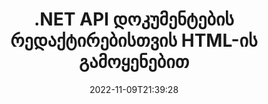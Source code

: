 ---
############################# Static ############################
layout: "product"
date: 2022-11-09T21:39:28
draft: false

product: "Editor"
product_tag: "editor"
platform: ".NET"
platform_tag: "net"

############################# Head ############################
head_title: "C# .NET Document Editor API | Word Excel PowerPoint Web XML-ის რედაქტირება HTML-ის გამოყენებით"
head_description: "C# .NET დოკუმენტების რედაქტორის API, რომ ჩატვირთოს Microsoft Word, Excel, PowerPoint, PDF, XML, ვებ და ტექსტური ფაილის ფორმატები HTML-ში, მანიპულირება და ორიგინალ ფორმატში გადაყვანა."

############################# Header ############################
title: ".NET API დოკუმენტების რედაქტირებისთვის HTML-ის გამოყენებით"
description: "შექმენით .NET აპლიკაციები HTML რედაქტორთან ინტეგრირებისთვის, მხარდაჭერილი დოკუმენტის მისაღებად, რედაქტირებისთვის და ორიგინალ ფორმატში გადასაყვანად."
button:
    enable: true

############################# SubMenu ############################
submenu:
    enable: true
    
    left:
        img_alt: "GroupDocs.Editor for .NET"
        image: "https://www.groupdocs.cloud/templates/groupdocs/images/product-logos/groupdocs-editor-net.png"
        product: "GroupDocs.Editor"
        platform: ".NET"

    middle:
        button:
            # button loop
            - link: "#overview"
              text: "მიმოხილვა"

            # button loop
            - link: "#features"
              text: "მახასიათებლები"

            # button loop
            - link: "#support"
              text: "მხარდაჭერა"

            # button loop
            - link: "https://products.groupdocs.app/editor"
              text: "ცოცხალი დემო"

            # button loop
            - link: "https://purchase.groupdocs.com/pricing/editor/net"
              text: "ფასი"

    right:
        link_download: "https://downloads.groupdocs.com/editor"
        link_learn: "https://docs.groupdocs.com/editor/net/"
        link_buy: "https://purchase.groupdocs.com"

############################# Overview ############################
overview:
    enable: true
    content: |
      GroupDocs.Editor .NET API-სთვის დაგეხმარებათ შექმნათ მარტივი და ადვილად გამოსაყენებელი C#, ASP.NET და სხვა .NET აპლიკაციები, რომლებიც ადვილად ინტეგრირდება პოპულარულ HTML რედაქტორებთან (როგორც ღია, ასევე ფასიანი) დოკუმენტების კონვერტაციისთვის, რედაქტირებისთვის და მანიპულირებისთვის. პოპულარული ფაილის ფორმატები. ჩვენი .NET Editor API გაძლევთ საშუალებას ატვირთოთ დოკუმენტი, გადაიყვანოთ იგი HTML-ში, გადაიყვანოთ HTML გარე HTML რედაქტორზე და მანიპულირების დასრულების შემდეგ, შეინახოთ HTML ფაილის ორიგინალ ფორმატში. თქვენ ასევე შეგიძლიათ ცალ-ცალკე მოიტანოთ ნებისმიერ დოკუმენტთან დართული რესურსები. ის მუშაობს ყველა სახის დოკუმენტთან, როგორიცაა Microsoft Word, Excel, PowerPoint, PDF, XPS, OpenDocument, Text, Web, Email, e-Book და სხვა.
    tabs:
      enable: true
      
      ## TAB ONE ##
      tab_one:
        description: |
          ქვემოთ მოცემულია GroupDocs.Editor-ის მიმოხილვა .NET-ისთვის:
      
        left:
          enable: true
          icon: "fab fa-html5"
          title: "მანიპულირება HTML-ის გამოყენებით"
          content: |
            * მხარდაჭერილი დოკუმენტის ჩატვირთვა
            * კონტენტის რედაქტირება HTML-ის გამოყენებით
            * დაკავშირებული სტილების რედაქტირება
            * გადაიყვანეთ ორიგინალ ფორმატში
      
      ## TAB TWO ##
      tab_two:
        description: |
          GroupDocs.Editor .NET-ისთვის მხარს უჭერს შემდეგ [ფაილის ფორმატებს](https://docs.groupdocs.com/editor/java/supported-document-formats/)

        left:
          enable: true
          table:
            # table loop
            - title: "Microsoft Office"
              content: |
                * **Microsoft Word**: DOC, DOCX, DOCM, DOT, DOTM, DOTX, FlatOPC, WordML, RTF
                * **Microsoft Excel**: XLS, XLSX, XLSM, XLT, XLTX, XLTM, XLSB, XLAM, CSV, TSV, SXC, SpreadsheetML, DIF, DSV
                * **Microsoft PowerPoint**: PPT, PPTX, PPTM, PPS, PPSX, PPSM, POT, POTX, POTM

        right:
          enable: true
          table:
            # table loop
            - title: "სხვა ფორმატის ოჯახები"
              content: |
                * **OpenDocument ფორმატები**: ODT, OTT, ODS, FODS, ODP, OTP
                * **ფიქსირებული განლაგების ფორმატები**: PDF, XPS
                * **ვებ ფორმატები**: HTML, MHTML, CHM, XML, TXT
                * **ვებ ფორმატები**: MOBI, AZW3, ePub

      ## TAB THREE ##
      tab_three:
        description: |
          GroupDocs.Editor for .NET მხარს უჭერს შემდეგი ოპერაციული სისტემების, Frameworks და პაკეტის მენეჯერებს:
        
        left:
          enable: true
          table:
            # table loop
            - icon: "fab fa-windows"
              title: "Ოპერატიული სისტემა"
              content: |
                * Microsoft Windows Desktop
                * Microsoft Windows Server
                * Microsoft Windows Azure
                * Linux

            # table loop
            - icon: "fas fa-code"
              title: "მხარდაჭერილი ჩარჩოები"
              content: |
                * .NET Framework 4.6.1+
                * .NET Standard 2.0+
                * .NET 6+
                * Mono Framework 1.2+

        right:
          enable: true
          table:
            # table loop
            - icon: "fas fa-box"
              title: "პაკეტის მენეჯერები"
              content: |
                * NuGet

            # table loop
            - icon: "fas fa-tools"
              title: "განვითარების გარემო"
              content: |
                * Microsoft Visual Studio
                * Xamarin.Android
                * Xamarin.IOS
                * Xamarin.Mac
                * MonoDevelop

############################# Features ############################
features:
    enable: true
    title: "GroupDocs.Editor .NET ფუნქციებისთვის"

    feature:
      # feature loop
      - icon: "fas fa-copy"
        content: "მარტივი ინტეგრაცია ნებისმიერ HTML რედაქტორთან"

      # feature loop
      - icon: "fas fa-eye"
        content: "გადაიყვანეთ დოკუმენტი HTML DOM-ში"

      # feature loop
      - icon: "fas fa-bolt"
        content: "მიიღეთ HTML კონტენტი Document Stream-იდან"
      
      # feature loop
      - icon: "fas fa-file-powerpoint"
        content: "მიიღეთ HTML კონტენტი და მისი ჩაშენებული რესურსები"

      # feature loop
      - icon: "fas fa-code"
        content: "მიიღეთ HTML Body Tag-ის შინაარსი დოკუმენტიდან"

      # feature loop
      - icon: "fas fa-cloud"
        content: "მიიღეთ HTML დოკუმენტის CSS სტილის ფურცლები"

      # feature loop
      - icon: "fas fa-remove-format"
        content: "გადაკვეთეთ HTML კონტენტი და შეინახეთ მისი რესურსები"

      # feature loop
      - icon: "fas fa-comment-slash"
        content: "მიიღეთ HTML DOM სტრიქონი კონტენტიდან და გადააკეთეთ დოკუმენტად"

      # feature loop
      - icon: "fas fa-location-arrow"
        content: "HTML DOM რესურსების კონვერტაციასთან ერთად"

      # feature loop
      - icon: "fas fa-border-all"
        content: "სხვადასხვა ფორმატის დოკუმენტების რედაქტირება HTML-ში"

      # feature loop
      - icon: "fas fa-wrench"
        content: "ზუსტი კონვერტაცია"

      # feature loop
      - icon: "fas fa-columns"
        content: "გამოიყენეთ წაკითხვის და/ან ჩაწერის დაცვა შედეგის დოკუმენტზე"

      # feature loop
      - icon: "fas fa-file-word"
        content: "დაალაგეთ სიტყვების დამუშავების დოკუმენტები და დაარედაქტირეთ ნებისმიერ WYSIWYG რედაქტორში"

      # feature loop
      - icon: "fas fa-envelope"
        content: "მონაცემთა ბაზა (DB) და მომხმარებლის ინტერფეისი (UI) Agnostic"

      # feature loop
      - icon: "fas fa-print"
        content: "ძლიერი XML დამუშავების ფუნქციები"

      # feature loop
      - icon: "fas fa-file-archive"
        content: "მიიღეთ OTF (ღია ტიპის შრიფტები) შეყვანის დოკუმენტებიდან და ექსპორტი შედეგიან დოკუმენტში"

      # feature loop
      - icon: "fas fa-lock"
        content: "დაამუშავეთ რასტერული და ვექტორული გამოსახულებები შინაგანად მხარდაჭერილი შეყვანის დოკუმენტის ფორმატებში"

      # feature loop
      - icon: "fas fa-file-code"
        content: "რედაქტირებული სამუშაო ფურცლის შიგთავსის ჩასმა ორიგინალ ელცხრილში სასურველ პოზიციაზე"
      
      # feature loop
      - icon: "fas fa-fill-drip"
        content: "დაარედაქტირეთ სლაიდები და ჩადეთ ისინი შედეგ ელცხრილში"

      # feature loop
      - icon: "fas fa-file-excel"
        content: "ჩადეთ შრიფტები შედეგზე დამუშავებულ დოკუმენტში შენახვისას"

    more_feature:
      # more_feature_loop
      - title: "ზუსტი კონვერტაცია HTML DOM-დან და"
        content: |
          GroupDocs.Editor .NET API-სთვის საშუალებას აძლევს თქვენს .NET აპლიკაციებს მიიღონ მხარდაჭერილი ფორმატის დოკუმენტი და გადაიყვანონ იგი HTML დოკუმენტის ობიექტის მოდელად (DOM) თანდართული რესურსების ამოღებასთან ერთად, როგორიცაა CSS. ამის შემდეგ შეგიძლიათ განახორციელოთ ცვლილებები HTML-ში თქვენი საყვარელი HTML რედაქტორის გამოყენებით. მას შემდეგ რაც დაასრულებთ რედაქტირებას, GroupDocs.Editor .NET API-სთვის საშუალებას გაძლევთ ზუსტად დააბრუნოთ ეს HTML DOM თავდაპირველ ფაილში.

          ```cs
          // Create Editor class by loading an input document
          Editor editor = new Editor("Sample.docx");

          // Open document for edit and obtain EditableDocument
          EditableDocument original = editor.Edit();

          // Obtain all-embedded HTML from it
          string allEmbeddedInside = original.GetEmbeddedHtml();

          // If necessary, obtain pure HTML-markup, CSS, images and other resources in separate form

          // Whole HTML-markup, without any resources
          string completeHtmlMarkup = original.GetContent();

          // Only HTML->BODY content, useful for most of WYSIWYG-editors
          string onlyInnerBody = original.GetBodyContent();

          // All CSS stylesheets
          var stylesheets = original.Css;

          // All images, including raster and vector, but without CSS gradients
          var images = original.Images;

          // All font resources
          var fonts = original.Fonts;

          // finally, send this content to your WYSIWYG HTML-editor
          ```
      # more_feature_loop
      - title: "გარე რესურსების ჩატვირთვა და ამოღება"
        content: "GroupDocs.Editor .NET API-სთვის შეუძლია მიიღოს მხარდაჭერილ დოკუმენტებზე მიმაგრებული გარე რესურსები, როგორიცაა სურათები, შრიფტები, CSS და სხვა. მიღებული რესურსების ჩატვირთვა, გავლა და შენახვა შესაძლებელია მიღებული HTML დოკუმენტისგან განცალკევებით. ეს გაძლევთ უფრო ადვილად მართულ გამომავალს."

      # more_feature_loop
      - title: "ტექსტის ეფექტების გამოყენება Word Processing ფაილის ფორმატებში"
        content: "GroupDocs დოკუმენტის რედაქტორის API საშუალებას გაძლევთ დაამატოთ რთული ტექსტური ეფექტები (ჩრდილი, 3D ეფექტი, მონახაზი, ბზინვარება, გრავირება, რელიეფი) Microsoft Word-ის მხარდაჭერილ დოკუმენტების დამუშავების ფორმატებთან მუშაობისას. ეს ფუნქცია ავტომატურად ჩართულია, რომლის დაკვირვება შესაძლებელია ასეთი ტექსტური ეფექტების მქონე დოკუმენტის დამუშავებისას."

      # more_feature_loop
      - title: "ძლიერი XML მანიპულირების ფუნქციები"
        content: |
          .NET API-სთვის GroupDocs.Editor-ის გამოყენებით შეგიძლიათ გახსნათ, ნახოთ და დაარედაქტიროთ XML დოკუმენტები. ჩვენი რედაქტირების API გთავაზობთ სპეციალურ მხარდაჭერას და ამოცნობას XML ტეგების, ატრიბუტების მნიშვნელობებთან ერთად, XML დეკლარაციებს, CDATA სექციებს, DOCTYPE განმარტებებს და სხვა XML სპეციფიკურ ერთეულებს. თქვენ შეგიძლიათ დააკონფიგურიროთ შრიფტისა და ფერის პარამეტრები XML სტრუქტურის ყველა ცალკეული ერთეულისთვის.  

          XML Converter ფუნქცია საკმარისად ჭკვიანია იმისათვის, რომ აჩვენოს შეცდომები XML ფაილში და როგორ გამოსწორდეს ისინი. URI და ელ.ფოსტის ამომცნობი მექანიზმი სკანირებს XML ატრიბუტებს და წარმოადგენს აღმოჩენილ URI-ებს და ელ.ფოსტის მისამართებს A ტეგის შიგნით, როგორც ბმულებს, რათა მათი რედაქტირება შესაძლებელია როგორც ბმულის სახით, და არა როგორც ტექსტის შედეგად მიღებული HTML ფაილი.

############################# Support ############################
support:
    enable: true

############################# Solutions ############################
solutions:
    enable: true
    title: "GroupDocs.Editor გთავაზობთ დოკუმენტების რედაქტირების API-ებს განვითარების სხვა პოპულარულ გარემოში"

    solution:
        # solution loop
        - img_alt: "GroupDocs.Editor for Java"
          image: "https://www.groupdocs.cloud/templates/groupdocs/images/product-logos/groupdocs-editor-java.png"
          product: "GroupDocs.Editor"
          platform: "Java"
          link: "/editor/java/"

############################# Back to top ###############################
back_to_top:
  enable: true
---